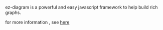 ez-diagram is a powerful and easy javascript framework to help build rich graphs. 

for more information , see  [here](https://flying-ostrich.github.io/ez-diagram/)
